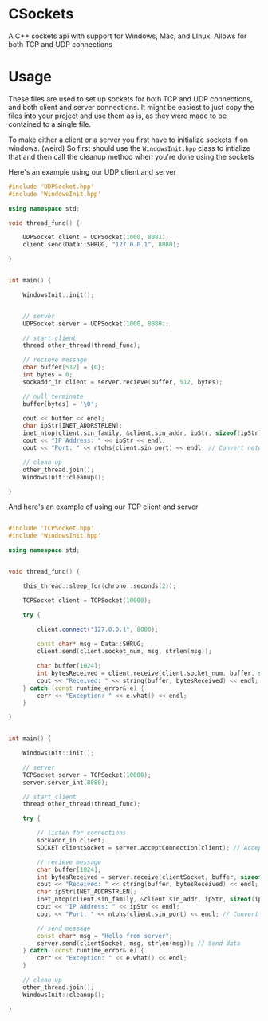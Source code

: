 # CSockets
A C++ sockets api with support for Windows, Mac, and LInux. Allows for both TCP and UDP connections


# Usage

These files are used to set up sockets for both TCP and UDP connections, and both client and server connections.
It might be easiest to just copy the files into your project and use them as is, as they were made to be contained to a 
single file.

To make either a client or a server you first have to initialize sockets if on windows. (weird)
So first should use the `WindowsInit.hpp` class to intialize that and then call the cleanup method when
you're done using the sockets


Here's an example using our UDP client and server

```c++
#include 'UDPSocket.hpp'
#include 'WindowsInit.hpp'

using namespace std;

void thread_func() {

    UDPSocket client = UDPSocket(1000, 8081);
    client.send(Data::SHRUG, "127.0.0.1", 8080);

}


int main() {

    WindowsInit::init();


    // server
    UDPSocket server = UDPSocket(1000, 8080);

    // start client    
    thread other_thread(thread_func);

    // recieve message
    char buffer[512] = {0};
    int bytes = 0;
    sockaddr_in client = server.recieve(buffer, 512, bytes);

    // null terminate
    buffer[bytes] = '\0';

    cout << buffer << endl;
    char ipStr[INET_ADDRSTRLEN];
    inet_ntop(client.sin_family, &client.sin_addr, ipStr, sizeof(ipStr));
    cout << "IP Address: " << ipStr << endl;
    cout << "Port: " << ntohs(client.sin_port) << endl; // Convert network byte order to host byte order

    // clean up
    other_thread.join();
    WindowsInit::cleanup();

}
```


And here's an example of using our TCP client and server

```c++

#include 'TCPSocket.hpp'
#include 'WindowsInit.hpp'

using namespace std;


void thread_func() {

    this_thread::sleep_for(chrono::seconds(2));

    TCPSocket client = TCPSocket(10000);

    try {

        client.connect("127.0.0.1", 8080);
        
        const char* msg = Data::SHRUG;
        client.send(client.socket_num, msg, strlen(msg));

        char buffer[1024];
        int bytesReceived = client.receive(client.socket_num, buffer, sizeof(buffer)); // Receive data
        cout << "Received: " << string(buffer, bytesReceived) << endl;
    } catch (const runtime_error& e) {
        cerr << "Exception: " << e.what() << endl;
    }

}


int main() {

    WindowsInit::init();

    // server
    TCPSocket server = TCPSocket(10000);
    server.server_int(8080);

    // start client    
    thread other_thread(thread_func);

    try {

        // listen for connections
        sockaddr_in client;
        SOCKET clientSocket = server.acceptConnection(client); // Accept a connection

        // recieve message
        char buffer[1024];
        int bytesReceived = server.receive(clientSocket, buffer, sizeof(buffer)); // Receive data
        cout << "Received: " << string(buffer, bytesReceived) << endl;
        char ipStr[INET_ADDRSTRLEN];
        inet_ntop(client.sin_family, &client.sin_addr, ipStr, sizeof(ipStr));
        cout << "IP Address: " << ipStr << endl;
        cout << "Port: " << ntohs(client.sin_port) << endl; // Convert network byte order to host byte order

        // send message
        const char* msg = "Hello from server";
        server.send(clientSocket, msg, strlen(msg)); // Send data
    } catch (const runtime_error& e) {
        cerr << "Exception: " << e.what() << endl;
    }

    // clean up
    other_thread.join();
    WindowsInit::cleanup();

}

```




